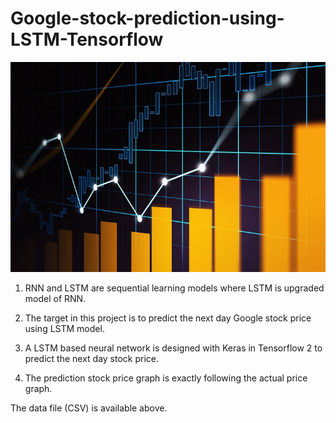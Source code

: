 # Google-stock-prediction-using-LSTM-Tensorflow

![stock](Stock.jpg)

1. RNN and LSTM are sequential learning models where LSTM is upgraded model of RNN.

2. The target in this project is to predict the next day Google stock price using LSTM
model.

3. A LSTM based neural network is designed with Keras in Tensorflow 2 to predict the
next day stock price.

4. The prediction stock price graph is exactly following the actual price graph.

The data file (CSV) is available above.
